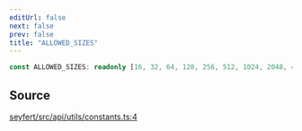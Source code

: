 ```yaml
---
editUrl: false
next: false
prev: false
title: "ALLOWED_SIZES"
---
```


```ts
const ALLOWED_SIZES: readonly [16, 32, 64, 128, 256, 512, 1024, 2048, 4096];
```

## Source

[seyfert/src/api/utils/constants.ts:4](https://github.com/potoland/potocuit/blob/c4fb0c1/src/api/utils/constants.ts#L4)
